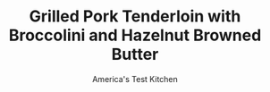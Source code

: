 ---
layout: ../../layouts/MarkdownPostLayout.astro
title: Grilled Pork Tenderloin with Broccolini and Hazelnut Browned Butter
author: America's Test Kitchen
pubDate: 2023-03-15
description: "Adding the basil after browning the butter allows its flavor to bloom without burning the delicate herb."
image_url: https://res.cloudinary.com/hksqkdlah/image/upload/ar_1:1,c_fill,dpr_2.0,f_auto,fl_lossy.progressive.strip_profile,g_faces:auto,q_auto:low,w_344/36387_sfs-grilledporktenderloinbroccolini-26
tags: ["Main Courses","Vegetables","Pork","Weeknight","Grilling & Barbecue"]
calories: 
protein: 
carbohydrates: 
fats: 
fiber: 
ingredients: ["2 pound, pork tenderloin, trimmed","1/2 teaspoon, table salt, divided","1/2 teaspoon, black pepper, divided","1 pound, broccolini, trimmed","2 tablespoons, extra-virgin olive oil","8 tablespoons, unsalted butter","1/2 cup blanched, hazelnuts, chopped","3 tablespoons shredded, fresh basil","1 tablespoon, lemon juice"]
serves: 4
time: "30 minutes"
instructions: ["Season pork with salt and pepper. Toss broccolini with oil, 1/4 teaspoon salt, and 1/4 teaspoon pepper. Place pork and broccolini on grill over hot fire. Cook broccolini until charred and tender, 8 to 10 minutes; cook pork, turning occasionally, until browned all over and meat registers 140 degrees, about 15 minutes. Transfer broccolini to serving platter and pork to cutting board and tent both with foil.","Cook butter, hazelnuts, and 1/4 teaspoon salt in 10-inch skillet over medium heat until nuts are toasted and butter is lightly browned, about 4 minutes. Remove from heat and stir in basil and lemon juice. Slice pork and transfer to platter with broccolini. Spoon sauce over pork and broccolini and serve."]
nutrition: undefined
notes: "If the broccolini stems are thicker than 1/2 inch, cut them in half lengthwise to ensure that they cook at the same rate as the smaller florets."
---